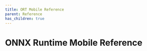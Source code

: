 ```yaml
---
title: ORT Mobile Reference
parent: Reference
has_children: true
---
```

# ONNX Runtime Mobile Reference